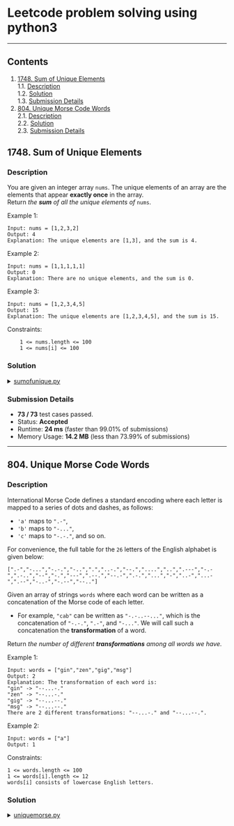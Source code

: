# Leetcode problem solving using python3
---
## Contents

1. [1748. Sum of Unique Elements](#sum-of-unique-elements) \
	1.1. [Description](#soue-description) \
	1.2. [Solution](#soue-solution) \
	1.3. [Submission Details](#soue-subdetails)
2. [804. Unique Morse Code Words](#unique-morse) \
	2.1. [Description](#um-description) \
	2.2. [Solution](#um-solution) \
	2.3. [Submission Details](#um-subdetails)

<h2 id="sum-of-unique-elements" >1748. Sum of Unique Elements</h2>
<h3 id="soue-description" >Description</h3>

You are given an integer array `nums`. The unique elements of an array are the elements that appear **exactly once** in the array. \
Return *the ***sum*** of all the unique elements of* `nums`.

Example 1:

```
Input: nums = [1,2,3,2]
Output: 4
Explanation: The unique elements are [1,3], and the sum is 4.
```

Example 2:

```
Input: nums = [1,1,1,1,1]
Output: 0
Explanation: There are no unique elements, and the sum is 0.
```

Example 3:

```
Input: nums = [1,2,3,4,5]
Output: 15
Explanation: The unique elements are [1,2,3,4,5], and the sum is 15.
```

Constraints:

```
	1 <= nums.length <= 100
	1 <= nums[i] <= 100
```

<h3 id="soue-solution" >Solution</h3>

<details>
<summary><a href="sumofunique.py">sumofunique.py</a></summary>

```
class Solution:
	def sumOfUnique(self, nums: List[int]) -> int:
		d = {x:nums.count(x) for x in nums}
		return(sum([i for i in d if d[i] == 1]))
```

</details>

<h3 id="soue-subdetails" >Submission Details</h3>

- **73 / 73** test cases passed.
- Status: **Accepted**
- Runtime: **24 ms** (faster than 99.01% of submissions)
- Memory Usage: **14.2 MB** (less than 73.99% of submissions)

---

<h2 id="unique-morse" >804. Unique Morse Code Words</h2>
<h3 id="um-description" >Description</h3>

International Morse Code defines a standard encoding where each letter is mapped to a series of dots and dashes, as follows:
- `'a'` maps to `".-"`,
- `'b'` maps to `"-..."`,
- `'c'` maps to `"-.-."`, and so on.

For convenience, the full table for the `26` letters of the English alphabet is given below:
```
[".-","-...","-.-.","-..",".","..-.","--.","....","..",".---","-.-",".-..","--","-.","---",".--.","--.-",".-.","...","-","..-","...-",".--","-..-","-.--","--.."]
```
Given an array of strings `words` where each word can be written as a concatenation of the Morse code of each letter.

- For example, `"cab"` can be written as `"-.-..--..."`, which is the concatenation of `"-.-."`, `".-"`, and `"-..."`. We will call such a concatenation the <strong>transformation</strong> of a word.

Return *the number of different ***transformations*** among all words we have.*

Example 1:

```
Input: words = ["gin","zen","gig","msg"]
Output: 2
Explanation: The transformation of each word is:
"gin" -> "--...-."
"zen" -> "--...-."
"gig" -> "--...--."
"msg" -> "--...--."
There are 2 different transformations: "--...-." and "--...--.".
```

Example 2:

```
Input: words = ["a"]
Output: 1
```

Constraints:

```
1 <= words.length <= 100
1 <= words[i].length <= 12
words[i] consists of lowercase English letters.
```

<h3 id="um-solution" >Solution</h3>

<details>
<summary><a href="./uniquemorse.py">uniquemorse.py</a></summary>

````
class Solution:
	def morsify(self, s: str):
		__eng_to_morse = {
				'a' : '.-', 'b' : '-...', 'c' : '-.-.', 'd' : '-..',
				'e' : '.', 'f' : '..-.', 'g' : '--.', 'h' : '....',
				'i' : '..','j' : '.---', 'k' : '-.-', 'l' : '.-..',
				'm' : '--', 'n' : '-.', 'o' : '---', 'p' : '.--.',
				'q' : '--.-', 'r' : '.-.', 's' : '...', 't' : '-',
				'u' : '..-', 'v' : '...-', 'w' : '.--', 'x' : '-..-',
				'y' : '-.--', 'z' : '--..'
				}
		out = ""
		for i in s:
			out += __eng_to_morse.get(i)
		return out

	def uniqueMorseRepresentations(self, words: List[str]) -> int:
		return len(set([self.morsify(s) for s in words]))
```

</details>

<h3 id="um-subdetails" >Submission Details</h3>

- **82 / 82** test cases passed.
- Status: **Accepted**
- Runtime: **28 ms** (faster than 97.11% of submissions)
- Memory Usage: **14.3 MB** (less than 62.42% of submissions)
